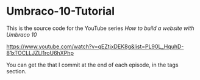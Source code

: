 # Umbraco-10-Tutorial

This is the source code for the YouTube series
*How to build a website with Umbraco 10*

https://www.youtube.com/watch?v=qEZtjxDEK8g&list=PL90L_HquhD-81xTOCLLJZLl1roU6hXPhp

You can get the that I commit at the end of each episode, in the tags section.